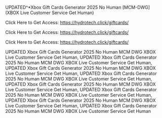 UPDATED^*Xbox Gift Cards Generator 2025 No Human [MCM-DWG] (XBOX Live Customer Service Get Human)

Click Here to Get Access: https://hydrotech.click/giftcards/

Click Here to Get Access: https://hydrotech.click/giftcards/

Click Here to Get Access: https://hydrotech.click/giftcards/

UPDATED Xbox Gift Cards Generator 2025 No Human MCM DWG XBOX Live Customer Service Get Human, UPDATED Xbox Gift Cards Generator 2025 No Human MCM DWG XBOX Live Customer Service Get Human, UPDATED Xbox Gift Cards Generator 2025 No Human MCM DWG XBOX Live Customer Service Get Human, UPDATED Xbox Gift Cards Generator 2025 No Human MCM DWG XBOX Live Customer Service Get Human, UPDATED Xbox Gift Cards Generator 2025 No Human MCM DWG XBOX Live Customer Service Get Human, UPDATED Xbox Gift Cards Generator 2025 No Human MCM DWG XBOX Live Customer Service Get Human, UPDATED Xbox Gift Cards Generator 2025 No Human MCM DWG XBOX Live Customer Service Get Human, UPDATED Xbox Gift Cards Generator 2025 No Human MCM DWG XBOX Live Customer Service Get Human
